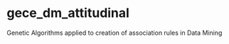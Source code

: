 gece_dm_attitudinal
===================

Genetic Algorithms applied to creation of association rules in Data Mining
